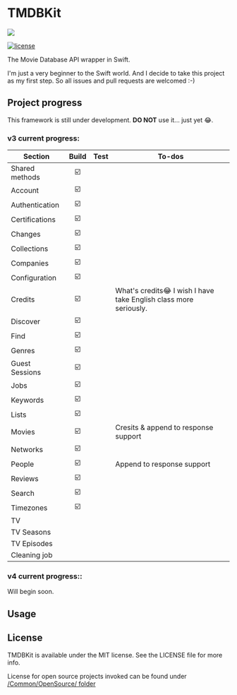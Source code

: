 # TMDBKit
![](https://github.com/SR2k/TMDBKit/blob/master/Common/Supporting/Logo.svg)

[![license](https://img.shields.io/github/license/mashape/apistatus.svg)](https://github.com/SR2k/TMDBKit/blob/master/LICENSE)

The Movie Database API wrapper in Swift.

I'm just a very beginner to the Swift world. And I decide to take this project as my first step. So all issues and pull requests are welcomed :-)

## Project progress
This framework is still under development. **DO NOT** use it... just yet 😂.

### v3 current progress:
|Section        |Build   |Test    |To-dos  |
|---------------|:------:|:------:|--------|
|Shared methods |☑️       |        |        |
|Account        |☑️       |        |        |
|Authentication |☑️       |        |        |
|Certifications |☑️       |        |        |
|Changes        |☑️       |        |        |
|Collections    |☑️       |        |        |
|Companies      |☑️       |        |        |
|Configuration  |☑️       |        |        |
|Credits        |☑️       |        |What's credits😂 I wish I have take English class more seriously.|
|Discover       |☑️       |        |        |
|Find           |☑️       |        |        |
|Genres         |☑️       |        |        |
|Guest Sessions |☑️       |        |        |
|Jobs           |☑️       |        |        |
|Keywords       |☑️       |        |        |
|Lists          |☑️       |        |        |
|Movies         |☑️       |        |Cresits & append to response support|
|Networks       |☑️       |        |        |
|People         |☑️       |        |Append to response support|
|Reviews        |☑️       |        |        |
|Search         |☑️       |        |        |
|Timezones      |☑️       |        |        |
|TV             |        |        |        |
|TV Seasons     |        |        |        |
|TV Episodes    |        |        |        |
|Cleaning job   |        |        |        |

### v4 current progress::
Will begin soon.

## Usage

## License
TMDBKit is available under the MIT license. See the LICENSE file for more info.

License for open source projects invoked can be found under [/Common/OpenSource/ folder](https://github.com/SR2k/TMDBKit/tree/master/Common/OpenSource)
